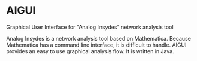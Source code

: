 # AIGUI
Graphical User Interface for "Analog Insydes" network analysis tool 

Analog Insydes is a network analysis tool based on Mathematica.
Because Mathematica has a command line interface, it is difficult to handle.
AIGUI provides an easy to use graphical analysis flow.
It is written in Java.
